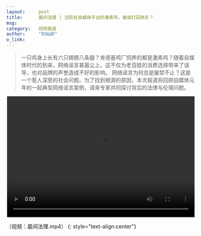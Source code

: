 ```yaml
---
layout:     post
title:      晨间法理 | 活跃在自媒体平台的激素鸡，被谁打回原形？
msg:		
category:	视频报道
author:     "刘灿娇"
o_link:		
---
```


> 一只鸡身上长有六只翅膀八条腿？肯德基鸡厂饲养的都是激素鸡？随着自媒体时代的到来，网络谣言甚嚣尘上，这不仅为老百姓的消费选择带来了误导，也对品牌的声誉造成不好的影响。
网络谣言为何总是屡禁不止？这是一个惹人深思的社会问题。为了找到根源的原因，本次报道将回顾自媒体元年的一起典型网络谣言案例，请来专家共同探讨背后的法律与伦理问题。

<p align="center"><video width="500" height="322" controls>
    <source src="http://oro3qllch.bkt.clouddn.com/video/2.mp4" type="video/mp4">
</video></p>

（视频：晨间法理.mp4）
{: style="text-align:center"}
